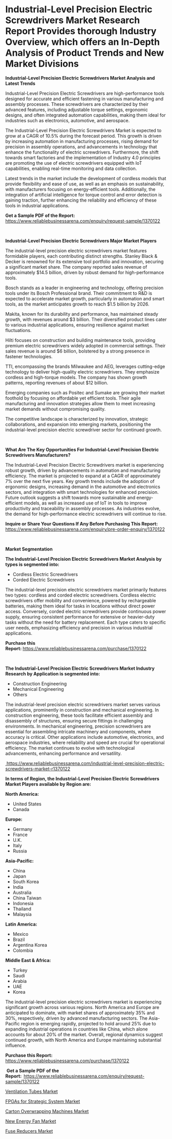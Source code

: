 <p><h1>Industrial-Level Precision Electric Screwdrivers Market Research Report Provides thorough Industry Overview, which offers an In-Depth Analysis of Product Trends and New Market Divisions</h1></p><p><strong>Industrial-Level Precision Electric Screwdrivers Market Analysis and Latest Trends</strong></p>
<p><p>Industrial-Level Precision Electric Screwdrivers are high-performance tools designed for accurate and efficient fastening in various manufacturing and assembly processes. These screwdrivers are characterized by their advanced features, including adjustable torque settings, ergonomic designs, and often integrated automation capabilities, making them ideal for industries such as electronics, automotive, and aerospace.</p><p>The Industrial-Level Precision Electric Screwdrivers Market is expected to grow at a CAGR of 10.5% during the forecast period. This growth is driven by increasing automation in manufacturing processes, rising demand for precision in assembly operations, and advancements in technology that enhance the functionality of electric screwdrivers. Furthermore, the shift towards smart factories and the implementation of Industry 4.0 principles are promoting the use of electric screwdrivers equipped with IoT capabilities, enabling real-time monitoring and data collection.</p><p>Latest trends in the market include the development of cordless models that provide flexibility and ease of use, as well as an emphasis on sustainability, with manufacturers focusing on energy-efficient tools. Additionally, the integration of artificial intelligence for torque control and error detection is gaining traction, further enhancing the reliability and efficiency of these tools in industrial applications.</p></p>
<p><strong>Get a Sample PDF of the Report:&nbsp;</strong> <a href="https://www.reliablebusinessarena.com/enquiry/request-sample/1370122?utm_campaign=1143&utm_medium=2&utm_source=Github&utm_content=ia&utm_term=06122024&utm_id=industrial-level-precision-electric-screwdrivers">https://www.reliablebusinessarena.com/enquiry/request-sample/1370122</a></p>
<p>&nbsp;</p>
<p><strong>Industrial-Level Precision Electric Screwdrivers Major Market Players</strong></p>
<p><p>The industrial-level precision electric screwdrivers market features formidable players, each contributing distinct strengths. Stanley Black & Decker is renowned for its extensive tool portfolio and innovation, securing a significant market share. The company reported sales revenue of approximately $14.5 billion, driven by robust demand for high-performance tools.</p><p>Bosch stands as a leader in engineering and technology, offering precision tools under its Bosch Professional brand. Their commitment to R&D is expected to accelerate market growth, particularly in automation and smart tools, as the market anticipates growth to reach $1.5 billion by 2026.</p><p>Makita, known for its durability and performance, has maintained steady growth, with revenues around $3 billion. Their diversified product lines cater to various industrial applications, ensuring resilience against market fluctuations.</p><p>Hilti focuses on construction and building maintenance tools, providing premium electric screwdrivers widely adopted in commercial settings. Their sales revenue is around $6 billion, bolstered by a strong presence in fastener technologies.</p><p>TTI, encompassing the brands Milwaukee and AEG, leverages cutting-edge technology to deliver high-quality electric screwdrivers. They emphasize cordless and high-torque models. The company has shown growth patterns, reporting revenues of about $12 billion.</p><p>Emerging companies such as Positec and Sumake are growing their market foothold by focusing on affordable yet efficient tools. Their agile manufacturing and innovation strategies allow them to meet increasing market demands without compromising quality.</p><p>The competitive landscape is characterized by innovation, strategic collaborations, and expansion into emerging markets, positioning the industrial-level precision electric screwdriver sector for continued growth.</p></p>
<p>&nbsp;</p>
<p><strong>What Are The Key Opportunities For Industrial-Level Precision Electric Screwdrivers Manufacturers?</strong></p>
<p><p>The Industrial-Level Precision Electric Screwdrivers market is experiencing robust growth, driven by advancements in automation and manufacturing efficiency. The market is projected to expand at a CAGR of approximately 7% over the next five years. Key growth trends include the adoption of ergonomic designs, increasing demand in the automotive and electronics sectors, and integration with smart technologies for enhanced precision. Future outlook suggests a shift towards more sustainable and energy-efficient models, as well as increased use of IoT in tools to improve productivity and traceability in assembly processes. As industries evolve, the demand for high-performance electric screwdrivers will continue to rise.</p></p>
<p><strong>Inquire or Share Your Questions If Any Before Purchasing This Report:</strong> <a href="https://www.reliablebusinessarena.com/enquiry/pre-order-enquiry/1370122?utm_campaign=1143&utm_medium=2&utm_source=Github&utm_content=ia&utm_term=06122024&utm_id=industrial-level-precision-electric-screwdrivers">https://www.reliablebusinessarena.com/enquiry/pre-order-enquiry/1370122</a></p>
<p>&nbsp;</p>
<p><strong>Market Segmentation</strong></p>
<p><strong>The Industrial-Level Precision Electric Screwdrivers Market Analysis by types is segmented into:</strong></p>
<p><ul><li>Cordless Electric Screwdrivers</li><li>Corded Electric Screwdrivers</li></ul></p>
<p><p>The industrial-level precision electric screwdrivers market primarily features two types: cordless and corded electric screwdrivers. Cordless electric screwdrivers offer mobility and convenience, powered by rechargeable batteries, making them ideal for tasks in locations without direct power access. Conversely, corded electric screwdrivers provide continuous power supply, ensuring consistent performance for extensive or heavier-duty tasks without the need for battery replacement. Each type caters to specific user needs, emphasizing efficiency and precision in various industrial applications.</p></p>
<p><strong>Purchase this Report:&nbsp;</strong><a href="https://www.reliablebusinessarena.com/purchase/1370122?utm_campaign=1143&utm_medium=2&utm_source=Github&utm_content=ia&utm_term=06122024&utm_id=industrial-level-precision-electric-screwdrivers">https://www.reliablebusinessarena.com/purchase/1370122</a></p>
<p>&nbsp;</p>
<p><strong>The Industrial-Level Precision Electric Screwdrivers Market Industry Research by Application is segmented into:</strong></p>
<p><ul><li>Construction Engineering</li><li>Mechanical Engineering</li><li>Others</li></ul></p>
<p><p>The industrial-level precision electric screwdrivers market serves various applications, prominently in construction and mechanical engineering. In construction engineering, these tools facilitate efficient assembly and disassembly of structures, ensuring secure fittings in challenging environments. In mechanical engineering, precision screwdrivers are essential for assembling intricate machinery and components, where accuracy is critical. Other applications include automotive, electronics, and aerospace industries, where reliability and speed are crucial for operational efficiency. The market continues to evolve with technological advancements, enhancing performance and versatility.</p></p>
<p><a href="https://www.reliablebusinessarena.com/industrial-level-precision-electric-screwdrivers-market-r1370122?utm_campaign=1143&utm_medium=2&utm_source=Github&utm_content=ia&utm_term=06122024&utm_id=industrial-level-precision-electric-screwdrivers">&nbsp;https://www.reliablebusinessarena.com/industrial-level-precision-electric-screwdrivers-market-r1370122</a></p>
<p><strong>In terms of Region, the Industrial-Level Precision Electric Screwdrivers Market Players available by Region are:</strong></p>
<p>
    <p> <strong> North America: </strong>
        <ul>
            <li>United States</li>
            <li>Canada</li>
        </ul>
        </p> 
    <p> <strong> Europe: </strong>
        <ul>
            <li>Germany</li>
            <li>France</li>
            <li>U.K.</li>
            <li>Italy</li>
            <li>Russia</li>
        </ul>
        </p> 
    <p> <strong> Asia-Pacific: </strong>
        <ul>
            <li>China</li>
            <li>Japan</li>
            <li>South Korea</li>
            <li>India</li>
            <li>Australia</li>
            <li>China Taiwan</li>
            <li>Indonesia</li>
            <li>Thailand</li>
            <li>Malaysia</li>
        </ul>
        </p> 
    <p> <strong> Latin America: </strong>
        <ul>
            <li>Mexico</li>
            <li>Brazil</li>
            <li>Argentina Korea</li>
            <li>Colombia</li>
        </ul>
        </p> 
    <p> <strong> Middle East & Africa: </strong>
        <ul>
            <li>Turkey</li>
            <li>Saudi</li>
            <li>Arabia</li>
            <li>UAE</li>
            <li>Korea</li>
        </ul>
    </p>
    </p>
<p><p>The industrial-level precision electric screwdrivers market is experiencing significant growth across various regions. North America and Europe are anticipated to dominate, with market shares of approximately 35% and 30%, respectively, driven by advanced manufacturing sectors. The Asia-Pacific region is emerging rapidly, projected to hold around 25% due to expanding industrial operations in countries like China, which alone accounts for about 20% of the market. Overall, regional dynamics suggest continued growth, with North America and Europe maintaining substantial influence.</p></p>
<p><strong>Purchase this Report: </strong><a href="https://www.reliablebusinessarena.com/purchase/1370122?utm_campaign=1143&utm_medium=2&utm_source=Github&utm_content=ia&utm_term=06122024&utm_id=industrial-level-precision-electric-screwdrivers">https://www.reliablebusinessarena.com/purchase/1370122</a></p>
<p>&nbsp;<strong>Get a Sample PDF of the Report:&nbsp;&nbsp;</strong><a href="https://www.reliablebusinessarena.com/enquiry/request-sample/1370122?utm_campaign=1143&utm_medium=2&utm_source=Github&utm_content=ia&utm_term=06122024&utm_id=industrial-level-precision-electric-screwdrivers">https://www.reliablebusinessarena.com/enquiry/request-sample/1370122</a></p>
<p><strong></strong></p>
<p><p><a href="https://www.linkedin.com/pulse/ventilation-tubes-market-trends-report-examining-current-1qrvf?utm_campaign=1143&utm_medium=2&utm_source=Github&utm_content=ia&utm_term=06122024&utm_id=industrial-level-precision-electric-screwdrivers">Ventilation Tubes Market</a></p><p><a href="https://issuu.com/reportprime-2/docs/fpgas-for-strategic-system-market-size-2030.pptx?utm_campaign=1143&utm_medium=2&utm_source=Github&utm_content=ia&utm_term=06122024&utm_id=industrial-level-precision-electric-screwdrivers">FPGAs for Strategic System Market</a></p><p><a href="https://github.com/yoshih12/Market-Research-Report-List-4/blob/main/carton-overwrapping-machines-market.md?utm_campaign=1143&utm_medium=2&utm_source=Github&utm_content=ia&utm_term=06122024&utm_id=industrial-level-precision-electric-screwdrivers">Carton Overwrapping Machines Market</a></p><p><a href="https://issuu.com/reportprime-2/docs/new-energy-fan-market-size-2030.pptx?utm_campaign=1143&utm_medium=2&utm_source=Github&utm_content=ia&utm_term=06122024&utm_id=industrial-level-precision-electric-screwdrivers">New Energy Fan Market</a></p><p><a href="https://www.linkedin.com/pulse/fuse-reducers-market-booms-42-growth-rate-2031-key-drivers-rnzkc?utm_campaign=1143&utm_medium=2&utm_source=Github&utm_content=ia&utm_term=06122024&utm_id=industrial-level-precision-electric-screwdrivers">Fuse Reducers Market</a></p></p>